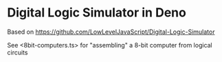 # Digital Logic Simulator in Deno

Based on <https://github.com/LowLevelJavaScript/Digital-Logic-Simulator>

See <8bit-computers.ts> for "assembling" a 8-bit computer from logical circuits